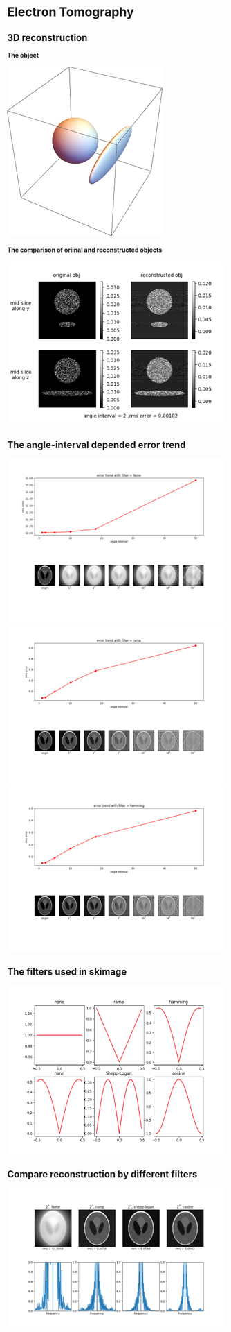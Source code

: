 # Electron Tomography

## 3D reconstruction

#### The object

![](./imgs/obj.png)

#### The comparison of oriinal and reconstructed objects

![](./imgs/mid_slices.png)

## The angle-interval depended error trend

![](./imgs/None_error.png)
![](./imgs/ramp_error.png)
![](./imgs/hamming_error.png)

## The filters used in skimage
![](./imgs/filters_plot.png)

## Compare reconstruction by different filters
![](./imgs/filters_compare.png)

